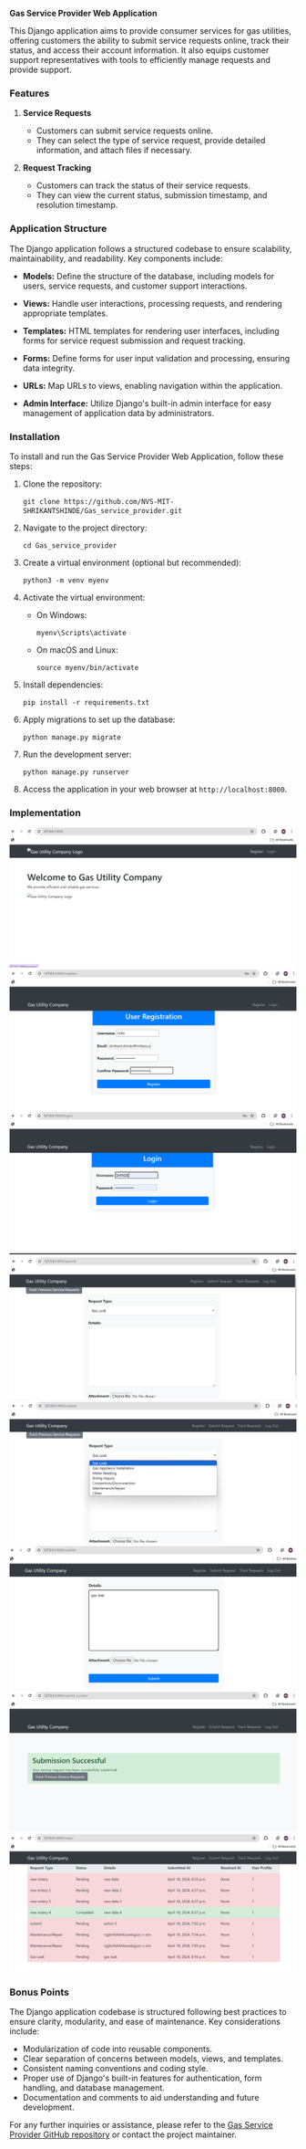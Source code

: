 **Gas Service Provider Web Application**

This Django application aims to provide consumer services for gas utilities, offering customers the ability to submit service requests online, track their status, and access their account information. It also equips customer support representatives with tools to efficiently manage requests and provide support.

### Features
1. **Service Requests**
   - Customers can submit service requests online.
   - They can select the type of service request, provide detailed information, and attach files if necessary.

2. **Request Tracking**
   - Customers can track the status of their service requests.
   - They can view the current status, submission timestamp, and resolution timestamp.

### Application Structure
The Django application follows a structured codebase to ensure scalability, maintainability, and readability. Key components include:

- **Models:** Define the structure of the database, including models for users, service requests, and customer support interactions.

- **Views:** Handle user interactions, processing requests, and rendering appropriate templates.

- **Templates:** HTML templates for rendering user interfaces, including forms for service request submission and request tracking.

- **Forms:** Define forms for user input validation and processing, ensuring data integrity.

- **URLs:** Map URLs to views, enabling navigation within the application.

- **Admin Interface:** Utilize Django's built-in admin interface for easy management of application data by administrators.

### Installation
To install and run the Gas Service Provider Web Application, follow these steps:

1. Clone the repository:
   ```
   git clone https://github.com/NVS-MIT-SHRIKANTSHINDE/Gas_service_provider.git
   ```

2. Navigate to the project directory:
   ```
   cd Gas_service_provider
   ```

3. Create a virtual environment (optional but recommended):
   ```
   python3 -m venv myenv
   ```

4. Activate the virtual environment:
   - On Windows:
     ```
     myenv\Scripts\activate
     ```
   - On macOS and Linux:
     ```
     source myenv/bin/activate
     ```

5. Install dependencies:
   ```
   pip install -r requirements.txt
   ```

6. Apply migrations to set up the database:
   ```
   python manage.py migrate
   ```

7. Run the development server:
   ```
   python manage.py runserver
   ```

8. Access the application in your web browser at `http://localhost:8000`.

### Implementation
![Screenshot 1](https://github.com/NVS-MIT-SHRIKANTSHINDE/Gas_service_provider/raw/main/web_application/images/Screenshot%202024-04-19%20014347.png)
![Screenshot 2](https://github.com/NVS-MIT-SHRIKANTSHINDE/Gas_service_provider/raw/main/web_application/images/Screenshot%202024-04-19%20014433.png)
![Screenshot 3](https://github.com/NVS-MIT-SHRIKANTSHINDE/Gas_service_provider/raw/main/web_application/images/Screenshot%202024-04-19%20014452.png)
![Screenshot 4](https://github.com/NVS-MIT-SHRIKANTSHINDE/Gas_service_provider/raw/main/web_application/images/Screenshot%202024-04-19%20014516.png)
![Screenshot 5](https://github.com/NVS-MIT-SHRIKANTSHINDE/Gas_service_provider/raw/main/web_application/images/Screenshot%202024-04-19%20014529.png)
![Screenshot 6](https://github.com/NVS-MIT-SHRIKANTSHINDE/Gas_service_provider/raw/main/web_application/images/Screenshot%202024-04-19%20014603.png)
![Screenshot 7](https://github.com/NVS-MIT-SHRIKANTSHINDE/Gas_service_provider/raw/main/web_application/images/Screenshot%202024-04-19%20014638.png)
![Screenshot 8](https://github.com/NVS-MIT-SHRIKANTSHINDE/Gas_service_provider/raw/main/web_application/images/Screenshot%202024-04-19%20014704.png)

### Bonus Points
The Django application codebase is structured following best practices to ensure clarity, modularity, and ease of maintenance. Key considerations include:
- Modularization of code into reusable components.
- Clear separation of concerns between models, views, and templates.
- Consistent naming conventions and coding style.
- Proper use of Django's built-in features for authentication, form handling, and database management.
- Documentation and comments to aid understanding and future development.

For any further inquiries or assistance, please refer to the [Gas Service Provider GitHub repository](https://github.com/NVS-MIT-SHRIKANTSHINDE/Gas_service_provider) or contact the project maintainer.

